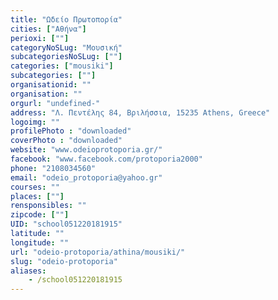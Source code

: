 ```yaml
---
title: "Ωδείο Πρωτοπορία"
cities: ["Αθήνα"]
perioxi: [""]
categoryNoSLug: "Μουσική"
subcategoriesNoSLug: [""]
categories: ["mousiki"]
subcategories: [""]
organisationid: ""
organisation: ""
orgurl: "undefined-"
address: "Λ. Πεντέλης 84, Βριλήσσια, 15235 Athens, Greece"
logoimg: ""
profilePhoto : "downloaded"
coverPhoto : "downloaded"
website: "www.odeioprotoporia.gr/"
facebook: "www.facebook.com/protoporia2000"
phone: "2108034560"
email: "odeio_protoporia@yahoo.gr"
courses: ""
places: [""]
rensponsibles: ""
zipcode: [""]
UID: "school051220181915"
latitude: ""
longitude: ""
url: "odeio-protoporia/athina/mousiki/"
slug: "odeio-protoporia"
aliases:
    - /school051220181915
---
```





